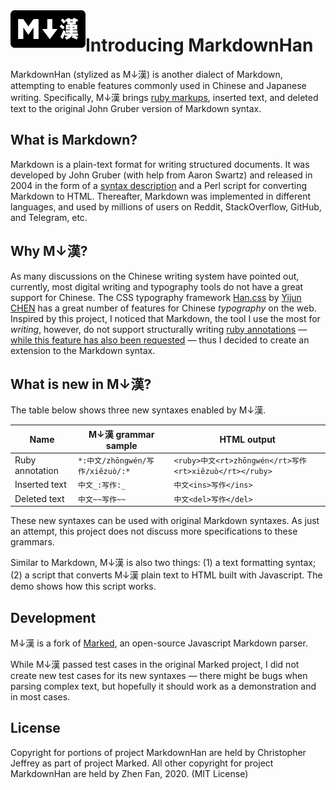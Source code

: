 
<img width="120px" height="60px" src="docs/img/markdown-han-logo.png" align="left" />


# Introducing MarkdownHan

MarkdownHan (stylized as M↓漢) is another dialect of Markdown, attempting to enable features commonly used in Chinese and Japanese writing. Specifically, M↓漢 brings [ruby markups](https://www.w3.org/International/articles/ruby/markup.en), inserted text, and deleted text to the original John Gruber version of Markdown syntax. 

## What is Markdown?

Markdown is a plain-text format for writing structured documents. It was developed by John Gruber (with help from Aaron Swartz) and released in 2004 in the form of a [syntax description](http://daringfireball.net/projects/markdown/syntax) and a Perl script for converting Markdown to HTML. Thereafter, Markdown was implemented in different languages, and used by millions of users on Reddit, StackOverflow, GitHub, and Telegram, etc. 

## Why M↓漢?

As many discussions on the Chinese writing system have pointed out, currently, most digital writing and typography tools do not have a great support for Chinese. The CSS typography framework [Han.css](https://hanzi.pro/) by [Yijun CHEN](https://www.thetype.com/author/ethantw/) has a great number of features for Chinese *typography* on the web. Inspired by this project, I noticed that Markdown, the tool I use the most for *writing*, however, do not support structurally writing [ruby annotations](https://www.w3.org/International/articles/ruby/markup.en) — [while this feature has also been requested](https://discourse.gohugo.io/t/using-furigana-ruby-with-markdown/15156) — thus I decided to create an extension to the Markdown syntax. 

## What is new in M↓漢?

The table below shows three new syntaxes enabled by M↓漢. 

|Name  	|M↓漢 grammar sample   	|HTML output   	|
|---	|---	|---	|
|Ruby annotation  	|`*:中文/zhōngwén/写作/xiězuò/:*`   	|`<ruby>中文<rt>zhōngwén</rt>写作<rt>xiězuò</rt></ruby>`   	|
|Inserted text   	|`中文_:写作:_`   	|`中文<ins>写作</ins>`   	|
|Deleted text   	|`中文~~写作~~`   	|`中文<del>写作</del>`   	|

These new syntaxes can be used with original Markdown syntaxes. As just an attempt, this project does not discuss more specifications to these grammars. 

Similar to Markdown, M↓漢 is also two things: (1) a text formatting syntax; (2) a script that converts M↓漢 plain text to HTML built with Javascript. The demo shows how this script works. 

## Development

M↓漢 is a fork of [Marked](https://github.com/markedjs/marked), an open-source Javascript Markdown parser. 

While M↓漢 passed test cases in the original Marked project, I did not create new test cases for its new syntaxes — there might be bugs when parsing complex text, but hopefully it should work as a demonstration and in most cases. 

## License

Copyright for portions of project MarkdownHan are held by Christopher Jeffrey as part of project Marked. All other copyright for project MarkdownHan are held by Zhen Fan, 2020. (MIT License)
